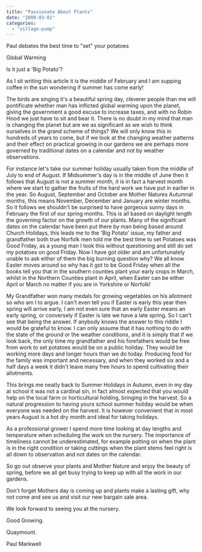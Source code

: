 ```yaml
---
title: "Passionate About Plants"
date: "2008-03-01"
categories: 
  - "village-pump"
---
```


Paul debates the best time to "set" your potatoes

Global Warming

Is it just a 'Big Potato'?

As I sit writing this article it is the middle of February and I am supping coffee in the sun wondering if summer has come early!

The birds are singing it's a beautiful spring day, cleverer people than me will pontificate whether man has inflicted global warming upon the planet, giving the government a good excuse to increase taxes, and with no Robin Hood we just have to sit and bear it. There is no doubt in my mind that man is changing the planet but are we as significant as we wish to think ourselves in the grand scheme of things? We will only know this in hundreds of years to come, but if we look at the changing weather patterns and their effect on practical growing in our gardens we are perhaps more governed by traditional dates on a calendar and not by weather observations.

For instance let's take our summer holiday usually taken from the middle of July to end of August. If Midsummer's day is in the middle of June then it follows that August is not a summer month, it is in fact a harvest month where we start to gather the fruits of the hard work we have put in earlier in the year. So August, September and October are Mother Natures Autumnal months, this means November, December and January are winter months. So it follows we shouldn't be surprised to have gorgeous sunny days in February the first of our spring months. This is all based on daylight length the governing factor on the growth of our plants. Many of the significant dates on the calendar have been put there by man being based around Church Holidays, this leads me to the 'Big Potato' issue, my father and grandfather both true Norfolk men told me the best time to set Potatoes was Good Friday, as a young man I took this without questioning and still do set my potatoes on good Friday. Now I have got older and am unfortunately unable to ask either of them the big burning question why? We all know Easter moves around so why has it got to be Good Friday when all the books tell you that in the southern counties plant your early crops in March, whilst in the Northern Counties plant in April, when Easter can be either April or March no matter if you are in Yorkshire or Norfolk!

My Grandfather won many medals for growing vegetables on his allotment so who am I to argue. I can't even tell you if Easter is early this year then spring will arrive early, I am not even sure that an early Easter means an early spring, or conversely if Easter is late we have a late spring. So I can't see that being the answer. If anybody knows the answer to this riddle I would be grateful to know. I can only assume that it has nothing to do with the state of the ground or the weather conditions, and it is simply that if we look back, the only time my grandfather and his forefathers would be free from work to set potatoes would be on a public holiday. They would be working more days and longer hours than we do today. Producing food for the family was important and necessary, and when they worked six and a half days a week it didn't leave many free hours to spend cultivating their allotments.

This brings me neatly back to Summer Holidays in Autumn, even in my day at school it was not a cardinal sin, in fact almost expected that you would help on the local farm or horticultural holding, bringing in the harvest. So a natural progression to having yours school summer holiday would be when everyone was needed on the harvest. It is however convenient that in most years August is a hot dry month and ideal for taking holidays.

As a professional grower I spend more time looking at day lengths and temperature when scheduling the work on the nursery. The importance of timeliness cannot be underestimated, for example potting on when the plant is in the right condition or taking cuttings when the plant stems feel right is all down to observation and not dates on the calendar.

So go out observe your plants and Mother Nature and enjoy the beauty of spring, before we all get busy trying to keep up with all the work in our gardens.

Don't forget Mothers day is coming up and plants make a lasting gift, why not come and see us and visit our new bargain sale area.

We look forward to seeing you at the nursery.

Good Growing.

Quaymount.

Paul Markwell
